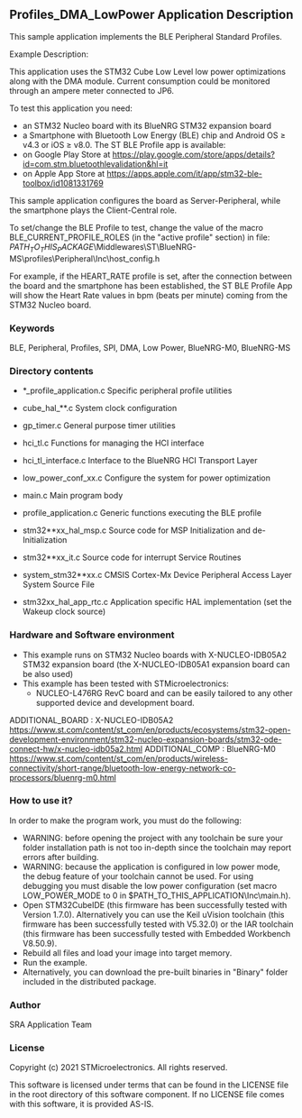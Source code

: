 
## <b>Profiles_DMA_LowPower Application Description</b>

This sample application implements the BLE Peripheral Standard Profiles.

Example Description:

This application uses the STM32 Cube Low Level low power optimizations along with the DMA module.
Current consumption could be monitored through an ampere meter connected to JP6.

To test this application you need:
- an STM32 Nucleo board with its BlueNRG STM32 expansion board
- a Smartphone with Bluetooth Low Energy (BLE) chip and Android
  OS ≥ v4.3 or iOS ≥ v8.0.
The ST BLE Profile app is available:
- on Google Play Store at https://play.google.com/store/apps/details?id=com.stm.bluetoothlevalidation&hl=it
- on Apple App Store at https://apps.apple.com/it/app/stm32-ble-toolbox/id1081331769

This sample application configures the board as Server-Peripheral, while the
smartphone plays the Client-Central role.

To set/change the BLE Profile to test, change the value of the macro BLE_CURRENT_PROFILE_ROLES
(in the "active profile" section) in file:
$PATH_TO_THIS_PACKAGE$\Middlewares\ST\BlueNRG-MS\profiles\Peripheral\Inc\host_config.h

For example, if the HEART_RATE profile is set, after the connection between the
board and the smartphone has been established, the ST BLE Profile App will
show the Heart Rate values in bpm (beats per minute) coming from the STM32 Nucleo
board.

### <b>Keywords</b>

BLE, Peripheral, Profiles, SPI, DMA, Low Power, BlueNRG-M0, BlueNRG-MS

### <b>Directory contents</b>

 - *_profile_application.c Specific peripheral profile utilities
 
 - cube_hal_**.c           System clock configuration
 
 - gp_timer.c              General purpose timer utilities
 
 - hci_tl.c                Functions for managing the HCI interface
  
 - hci_tl_interface.c      Interface to the BlueNRG HCI Transport Layer
 
 - low_power_conf_xx.c     Configure the system for power optimization
 
 - main.c                  Main program body
 
 - profile_application.c   Generic functions executing the BLE profile
   
 - stm32**xx_hal_msp.c     Source code for MSP Initialization and de-Initialization

 - stm32**xx_it.c          Source code for interrupt Service Routines
 
 - system_stm32**xx.c      CMSIS Cortex-Mx Device Peripheral Access Layer
                           System Source File
						   
 - stm32xx_hal_app_rtc.c   Application specific HAL implementation (set the Wakeup clock source)

### <b>Hardware and Software environment</b>

  - This example runs on STM32 Nucleo boards with X-NUCLEO-IDB05A2 STM32 expansion board
    (the X-NUCLEO-IDB05A1 expansion board can be also used)
  - This example has been tested with STMicroelectronics:
    - NUCLEO-L476RG RevC board
    and can be easily tailored to any other supported device and development board.

ADDITIONAL_BOARD : X-NUCLEO-IDB05A2 https://www.st.com/content/st_com/en/products/ecosystems/stm32-open-development-environment/stm32-nucleo-expansion-boards/stm32-ode-connect-hw/x-nucleo-idb05a2.html
ADDITIONAL_COMP : BlueNRG-M0 https://www.st.com/content/st_com/en/products/wireless-connectivity/short-range/bluetooth-low-energy-network-co-processors/bluenrg-m0.html
    
### <b>How to use it?</b>

In order to make the program work, you must do the following:
 - WARNING: before opening the project with any toolchain be sure your folder
   installation path is not too in-depth since the toolchain may report errors
   after building.
 - WARNING: because the application is configured in low power mode, the
   debug feature of your toolchain cannot be used.
   For using debugging you must disable the low power configuration
   (set macro LOW_POWER_MODE to 0 in $PATH_TO_THIS_APPLICATION\Inc\main.h).
 - Open STM32CubeIDE (this firmware has been successfully tested with Version 1.7.0).
   Alternatively you can use the Keil uVision toolchain (this firmware
   has been successfully tested with V5.32.0) or the IAR toolchain (this firmware has 
   been successfully tested with Embedded Workbench V8.50.9).
 - Rebuild all files and load your image into target memory.
 - Run the example.
 - Alternatively, you can download the pre-built binaries in "Binary" 
   folder included in the distributed package. 

### <b>Author</b>

SRA Application Team

### <b>License</b>

Copyright (c) 2021 STMicroelectronics.
All rights reserved.

This software is licensed under terms that can be found in the LICENSE file
in the root directory of this software component.
If no LICENSE file comes with this software, it is provided AS-IS.

